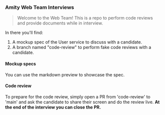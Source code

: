### Amity Web Team Interviews

> Welcome to the Web Team! This is a repo to perform code reviews and provide documents while in interview.

In there you'll find:

1. A mockup spec of the User service to discuss with a candidate.
2. A branch named "code-review" to perform fake code reviews with a candidate.

#### Mockup specs

You can use the markdown preview to showcase the spec.

#### Code review

To prepare for the code review, simply open a PR from 'code-review' to 'main' and ask the candidate to share their screen and do the review live. **At the end of the interview you can close the PR.**